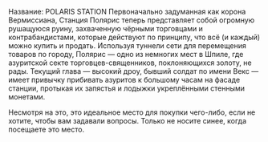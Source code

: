 Название: POLARIS STATION
Первоначально задуманная как корона Вермиcсиана, Станция Полярис теперь представляет собой огромную рушащуюся руину, захваченную чёрными торговцами и контрабандистами, которые действуют по принципу, что всё (и каждый) можно купить и продать. Используя туннели сети для перемещения товаров по городу, Полярис — одно из немногих мест в Шпиле, где азуритской секте торговцев-священников, поклоняющихся золоту, не рады. Текущий глава — высокий дроу, бывший солдат по имени Векс — имеет привычку прибивать азуритов к большому часам на фасаде станции, протыкая их запястья и лодыжки укреплёнными стенными монетами.

Несмотря на это, это идеальное место для покупки чего-либо, если не хотите, чтобы вам задавали вопросы. Только не носите синее, когда посещаете это место.